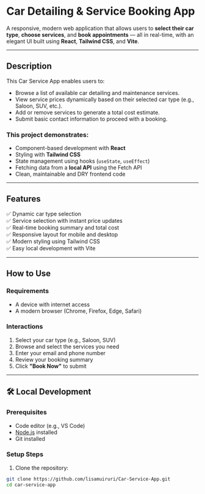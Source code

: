 # Car Detailing & Service Booking App

A responsive, modern web application that allows users to **select their car type**, **choose services**, and **book appointments** — all in real-time, with an elegant UI built using **React**, **Tailwind CSS**, and **Vite**.

---

##  Description

This Car Service App enables users to:

- Browse a list of available car detailing and maintenance services.
- View service prices dynamically based on their selected car type (e.g., Saloon, SUV, etc.).
- Add or remove services to generate a total cost estimate.
- Submit basic contact information to proceed with a booking.

### This project demonstrates:

- Component-based development with **React**
- Styling with **Tailwind CSS**
- State management using hooks (`useState`, `useEffect`)
- Fetching data from a **local API** using the Fetch API
- Clean, maintainable and DRY frontend code

---

## Features

:white_check_mark: Dynamic car type selection  
:white_check_mark: Service selection with instant price updates  
:white_check_mark: Real-time booking summary and total cost  
:white_check_mark: Responsive layout for mobile and desktop  
:white_check_mark: Modern styling using Tailwind CSS  
:white_check_mark: Easy local development with Vite  

---

## How to Use

### Requirements

- A device with internet access
- A modern browser (Chrome, Firefox, Edge, Safari)

### Interactions

1. Select your car type (e.g., Saloon, SUV)
2. Browse and select the services you need
3. Enter your email and phone number
4. Review your booking summary
5. Click **"Book Now"** to submit

---

## 🛠 Local Development

### Prerequisites

- Code editor (e.g., VS Code)
- [Node.js](https://nodejs.org/) installed
- Git installed

### Setup Steps

1. Clone the repository:

```bash
git clone https://github.com/lisamuiruri/Car-Service-App.git
cd car-service-app
